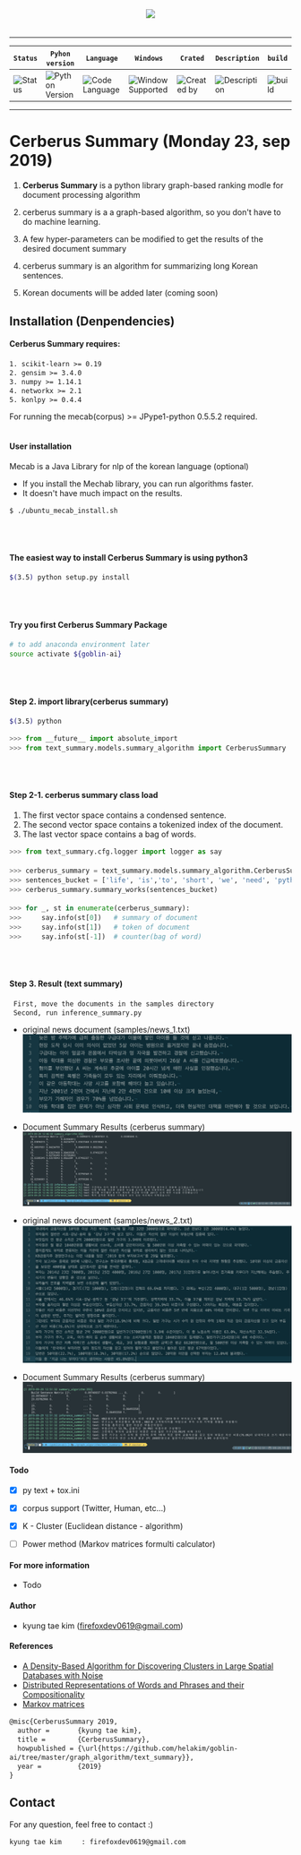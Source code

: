 <div align="center">
  <img src="https://img00.deviantart.net/cbb1/i/2015/173/1/6/cerberus_logo_by_killshotdeer-d8ydhu6.jpg"><br><br>
</div>

---

| **`Status`** | **`Pyhon version`** | **`Language`** | **`Windows`** | **`Crated`** | **`Description`** | **`build`** |
|---------------------|------------------|-------------------|---------------|---------------|---------------|---------------|
|![Status](https://img.shields.io/pypi/status/Django.svg) |![Python Version](https://img.shields.io/pypi/pyversions/Django.svg)|![Code Language](https://img.shields.io/badge/python3.6-100%25-red.svg)| ![Window Supported](https://img.shields.io/badge/supported-not-orange.svg) |![Created by](https://img.shields.io/badge/Monday%2023%2C%20Sep%202019-hela.kim-ff69b4.svg)|![Description](https://img.shields.io/badge/TextSummary-Library-yellowgreen.svg)|![build](https://img.shields.io/circleci/token/YOURTOKEN/project/github/RedSparr0w/node-csgo-parser/master.svg)

---

# **Cerberus Summary (Monday 23, sep 2019)**

1. **Cerberus Summary** is a python library graph-based ranking modle for document processing algorithm

2. cerberus summary is a  a graph-based algorithm, so you don't have to do machine learning.

3. A few hyper-parameters can be modified to get the results of the desired document summary

4. cerberus summary is an algorithm for summarizing long Korean sentences.

5. Korean documents will be added later (coming soon)


## Installation (Denpendencies)

#### Cerberus Summary requires:
    1. scikit-learn >= 0.19
    2. gensim >= 3.4.0
    3. numpy >= 1.14.1
    4. networkx >= 2.1
    5. konlpy >= 0.4.4
 
For running the mecab(corpus) >= JPype1-python 0.5.5.2 required.
<br>
<br>
#### User installation

Mecab is a Java Library for nlp of the korean language (optional)
- If you install the Mechab library, you can run algorithms faster.
- It doesn't have much impact on the results.
```shell
$ ./ubuntu_mecab_install.sh
```
<br>
<br>

#### The easiest way to install Cerberus Summary is using python3

```bash
$(3.5) python setup.py install 
``` 
<br>
<br>

#### Try you first Cerberus Summary Package

```bash
# to add anaconda environment later
source activate ${goblin-ai}
```
<br>
<br>

#### Step 2. import library(cerberus summary)

```bash
$(3.5) python
```

```python
>>> from __future__ import absolute_import
>>> from text_summary.models.summary_algorithm import CerberusSummary
```

<br>
<br>

#### Step 2-1. cerberus summary class load

1. The first vector space contains a condensed sentence.
2. The second vector space contains a tokenized index of the document.
3. The last vector space contains a bag of words.

```python
>>> from text_summary.cfg.logger import logger as say 

>>> cerberus_summary = text_summary.models.summary_algorithm.CerberusSummary()  # Load(CerberusSummary object) 
>>> sentences_bucket = ['life', 'is','to', 'short', 'we', 'need', 'python']
>>> cerberus_summary.summary_works(sentences_bucket)

>>> for _, st in enumerate(cerberus_summary):
>>>     say.info(st[0])   # summary of document           
>>>     say.info(st[1])   # token of document
>>>     say.info(st[-1])  # counter(bag of word)
```
<br>
<br>

#### Step 3. Result (text summary)
```
 First, move the documents in the samples directory
 Second, run inference_summary.py
```

- original news document (samples/news_1.txt)
![origin_1](fig/new_1_origin.png)

- Document Summary Results (cerberus summary)
![summary_1](fig/new_1_summary_result.png)

- original news document (samples/news_2.txt)
![origin_2](fig/new_2_origin.png)

- Document Summary Results (cerberus summary)
![summary_2](fig/new_2_summary_result.png)


#### Todo
- [X] py text + tox.ini
- [X] corpus support (Twitter, Human, etc...)
- [X] K - Cluster (Euclidean distance - algorithm)
- [ ] Power method (Markov matrices formulti calculator)


#### For more information
 - Todo

#### Author
 - kyung tae kim (firefoxdev0619@gmail.com)

#### References
- [A Density-Based Algorithm for Discovering Clusters in Large Spatial Databases with Noise](http://www.aaai.org/Papers/KDD/1996/KDD96-037.pdf)
- [Distributed Representations of Words and Phrases and their Compositionality](https://papers.nips.cc/paper/5021-distributed-representations-of-words-and-phrases-and-their-compositionality.pdf)
- [Markov matrices](http://www.math.harvard.edu/~knill/teaching/math19b_2011/handouts/lecture33.pdf)

```
@misc{CerberusSummary 2019,
  author =       {kyung tae kim},
  title =        {CerberusSummary},
  howpublished = {\url{https://github.com/helakim/goblin-ai/tree/master/graph_algorithm/text_summary}},
  year =         {2019}
}
```

## Contact
For any question, feel free to contact :)
```
kyung tae kim     : firefoxdev0619@gmail.com
```